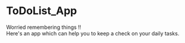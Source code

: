 # ToDoList_App
Worried remembering things !! <br>
Here's an app which can help you to keep a check on your daily tasks.
